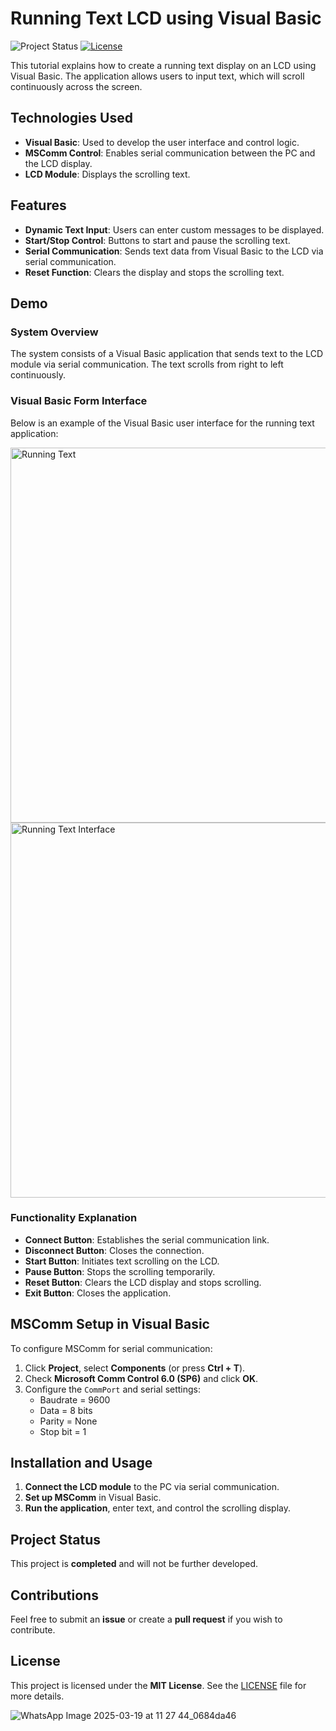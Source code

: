 # Running Text LCD using Visual Basic

![Project Status](https://img.shields.io/badge/status-completed-brightgreen) [![License](https://img.shields.io/badge/license-MIT-blue)](./LICENSE)

This tutorial explains how to create a running text display on an LCD using Visual Basic. The application allows users to input text, which will scroll continuously across the screen.

## Technologies Used
- **Visual Basic**: Used to develop the user interface and control logic.
- **MSComm Control**: Enables serial communication between the PC and the LCD display.
- **LCD Module**: Displays the scrolling text.

## Features
- **Dynamic Text Input**: Users can enter custom messages to be displayed.
- **Start/Stop Control**: Buttons to start and pause the scrolling text.
- **Serial Communication**: Sends text data from Visual Basic to the LCD via serial communication.
- **Reset Function**: Clears the display and stops the scrolling text.

## Demo

### **System Overview**
The system consists of a Visual Basic application that sends text to the LCD module via serial communication. The text scrolls from right to left continuously.

### **Visual Basic Form Interface**
Below is an example of the Visual Basic user interface for the running text application:

<div align="left">
  <img src="https://github.com/user-attachments/assets/53d1692d-13cf-43bf-bbe6-081b14986215" alt="Running Text" width="600">
</div>

<div align="left">
  <img src="https://github.com/user-attachments/assets/1699ca86-340d-4dbb-b304-5916aa4c40c9" alt="Running Text Interface" width="600">
</div>

### **Functionality Explanation**
- **Connect Button**: Establishes the serial communication link.
- **Disconnect Button**: Closes the connection.
- **Start Button**: Initiates text scrolling on the LCD.
- **Pause Button**: Stops the scrolling temporarily.
- **Reset Button**: Clears the LCD display and stops scrolling.
- **Exit Button**: Closes the application.

## MSComm Setup in Visual Basic
To configure MSComm for serial communication:
1. Click **Project**, select **Components** (or press **Ctrl + T**).
2. Check **Microsoft Comm Control 6.0 (SP6)** and click **OK**.
3. Configure the `CommPort` and serial settings:
   - Baudrate = 9600
   - Data = 8 bits
   - Parity = None
   - Stop bit = 1

## Installation and Usage
1. **Connect the LCD module** to the PC via serial communication.
2. **Set up MSComm** in Visual Basic.
3. **Run the application**, enter text, and control the scrolling display.

## Project Status
This project is **completed** and will not be further developed.

## Contributions
Feel free to submit an **issue** or create a **pull request** if you wish to contribute.

## License
This project is licensed under the **MIT License**. See the [LICENSE](LICENSE) file for more details.

![WhatsApp Image 2025-03-19 at 11 27 44_0684da46]()
